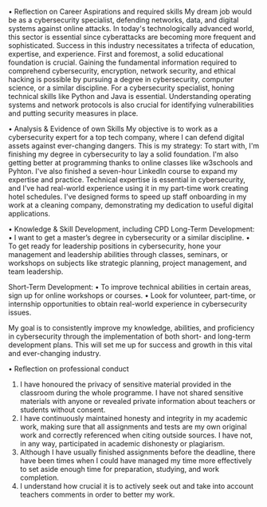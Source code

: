 •	Reflection on Career Aspirations and required skills
My dream job would be as a cybersecurity specialist, defending networks, data, and digital systems against online attacks. In today's technologically advanced world, this sector is essential since cyberattacks are becoming more frequent and sophisticated. Success in this industry necessitates a trifecta of education, expertise, and experience.
First and foremost, a solid educational foundation is crucial. Gaining the fundamental information required to comprehend cybersecurity, encryption, network security, and ethical hacking is possible by pursuing a degree in cybersecurity, computer science, or a similar discipline. 
For a cybersecurity specialist, honing technical skills like Python and Java is essential. Understanding operating systems and network protocols is also crucial for identifying vulnerabilities and putting security measures in place. 

•	Analysis & Evidence of own Skills
My objective is to work as a cybersecurity expert for a top tech company, where I can defend digital assets against ever-changing dangers. This is my strategy:
To start with, I'm finishing my degree in cybersecurity to lay a solid foundation. I'm also getting better at programming thanks to online classes like w3schools and Pyhton. I've also finished a seven-hour LinkedIn course to expand my expertise and practice.
Technical expertise is essential in cybersecurity, and I've had real-world experience using it in my part-time work creating hotel schedules.
I've designed forms to speed up staff onboarding in my work at a cleaning company, demonstrating my dedication to useful digital applications.

•	Knowledge & Skill Development, including CPD
Long-Term Development: 
•	I want to get a master’s degree in cybersecurity or a similar discipline. 
•	To get ready for leadership positions in cybersecurity, hone your management and leadership abilities through classes, seminars, or workshops on subjects like strategic planning, project management, and team leadership.

Short-Term Development: 
•	To improve technical abilities in certain areas, sign up for online workshops or courses. 
•	Look for volunteer, part-time, or internship opportunities to obtain real-world experience in cybersecurity issues. 

My goal is to consistently improve my knowledge, abilities, and proficiency in cybersecurity through the implementation of both short- and long-term development plans. This will set me up for success and growth in this vital and ever-changing industry. 


•	Reflection on professional conduct
1. I have honoured the privacy of sensitive material provided in the classroom during the whole programme. I have not shared sensitive materials with anyone or revealed private information about teachers or students without consent.
2. I have continuously maintained honesty and integrity in my academic work, making sure that all assignments and tests are my own original work and correctly referenced when citing outside sources. I have not, in any way, participated in academic dishonesty or plagiarism.
3. Although I have usually finished assignments before the deadline, there have been times when I could have managed my time more effectively to set aside enough time for preparation, studying, and work completion.
4. I understand how crucial it is to actively seek out and take into account teachers comments in order to better my work. 
